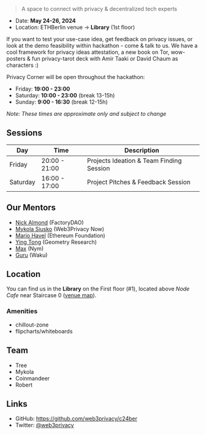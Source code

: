 > A space to connect with privacy & decentralized tech experts

* Date: **May 24-26, 2024**
* Location: ETHBerlin venue → **Library** (1st floor)

If you want to test your use-case idea, get feedback on privacy issues, or look at the demo feasibility within hackathon - come & talk to us. We have a cool framework for privacy ideas attestation, a new book on Tor, wow-posters & fun privacy-tarot deck with Amir Taaki or David Chaum as characters :)

Privacy Corner will be open throughout the hackathon:
* Friday: **19:00 - 23:00**
* Saturday: **10:00 - 23:00** (break 13-15h)
* Sunday: **9:00 - 16:30** (break 12-15h)

*Note: These times are approximate only and subject to change*

## Sessions

| Day | Time | Description |
| --- | --- | --- |
| Friday | 20:00 - 21:00 | Projects Ideation & Team Finding Session |
| Saturday | 16:00 - 17:00 | Project Pitches & Feedback Session |

## Our Mentors

* [Nick Almond](https://twitter.com/DrNickA) (FactoryDAO)
* [Mykola Siusko](https://twitter.com/nicksvyaznoy) (Web3Privacy Now)
* [Mario Havel](https://twitter.com/TMIYChao) (Ethereum Foundation)
* [Ying Tong](https://twitter.com/therealyingtong) (Geometry Research)
* [Max](https://twitter.com/_wjth) (Nym)
* [Guru](https://x.com/hackyguru) (Waku)

## Location 

You can find us in the **Library** on the First floor (#1), located above *Node Cafe* near Staircase 0 ([venue map](https://ethberlin.org/venue/)).

### Amenities

* chillout-zone
* flipcharts/whiteboards

## Team

* Tree
* Mykola
* Coinmandeer
* Robert

## Links

* GitHub: https://github.com/web3privacy/c24ber
* Twitter: [@web3privacy](https://twitter.com/web3privacy)
